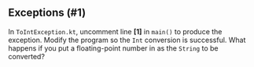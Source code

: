 ## Exceptions (#1)

In `ToIntException.kt`, uncomment line **[1]** in `main()` to produce the
exception. Modify the program so the `Int` conversion is successful. What
happens if you put a floating-point number in as the `String` to be converted?